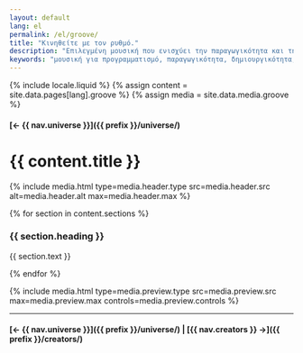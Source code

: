 ```yaml
---
layout: default
lang: el
permalink: /el/groove/
title: "Κινηθείτε με τον ρυθμό."
description: "Επιλεγμένη μουσική που ενισχύει την παραγωγικότητα και τη δημιουργικότητα κατά την κωδικοποίηση. Εστιάστε καλύτερα με ρυθμό."
keywords: "μουσική για προγραμματισμό, παραγωγικότητα, δημιουργικότητα, μουσική, Swiftian"
---
```



{% include locale.liquid %}
{% assign content = site.data.pages[lang].groove %}
{% assign media = site.data.media.groove %}

#### [← {{ nav.universe }}]({{ prefix }}/universe/)

# {{ content.title }}

{% include media.html
  type=media.header.type
  src=media.header.src
  alt=media.header.alt
  max=media.header.max
%}

{% for section in content.sections %}
### {{ section.heading }}
{{ section.text }}

{% endfor %}

{% include media.html
  type=media.preview.type
  src=media.preview.src
  max=media.preview.max
  controls=media.preview.controls
%}

---

#### [← {{ nav.universe }}]({{ prefix }}/universe/) | [{{ nav.creators }} →]({{ prefix }}/creators/)